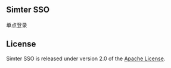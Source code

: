## Simter SSO
单点登录

## License
Simter SSO is released under version 2.0 of the [Apache License][].

[Apache License]: http://www.apache.org/licenses/LICENSE-2.0